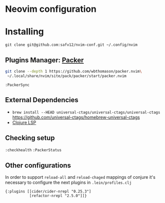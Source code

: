 # Neovim configuration

# Installing

`git clone git@github.com:safv12/nvim-conf.git ~/.config/nvim`

## Plugins Manager: [Packer](https://github.com/wbthomason/packer.nvim)

```sh
git clone --depth 1 https://github.com/wbthomason/packer.nvim\
 ~/.local/share/nvim/site/pack/packer/start/packer.nvim
```

`:PackerSync`

## External Dependencies

* `brew install --HEAD universal-ctags/universal-ctags/universal-ctags` \
   https://github.com/universal-ctags/homebrew-universal-ctags
* [Clojure LSP](https://clojure-lsp.io/)

## Checking setup

`:checkhealth`
`:PackerStatus`

## Other configurations

In order to support `reload-all` and `reload-chaged` mappings of conjure it's
necessary to configure the next plugins in `.lein/profiles.clj`

```
{:plugins [[cider/cider-nrepl "0.25.3"]
           [refactor-nrepl "2.5.0"]]}
```
